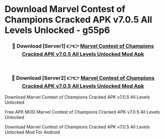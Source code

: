 # Download Marvel Contest of Champions Cracked APK v7.0.5 All Levels Unlocked - g55p6



<div align="center">
<h3>🔴 Download [Server1] 👉👉 <a href="https://momento.my/?title=Marvel_Contest_of_Champions_Cracked_APK_v7.0.5_All_Levels_Unlocked">Marvel Contest of Champions Cracked APK v7.0.5 All Levels Unlocked Mod Apk</a></h3><br>

<h3>🔴 Download [Server2] 👉👉 <a href="https://momento.my/?title=Marvel_Contest_of_Champions_Cracked_APK_v7.0.5_All_Levels_Unlocked">Marvel Contest of Champions Cracked APK v7.0.5 All Levels Unlocked Mod Apk</a></h3>
</div>



Download Marvel Contest of Champions Cracked APK v7.0.5 All Levels Unlocked 

Free APK MOD Marvel Contest of Champions Cracked APK v7.0.5 All Levels Unlocked 

Download Marvel Contest of Champions Cracked APK v7.0.5 All Levels Unlocked Mod For Android
